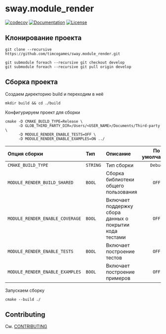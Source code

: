 # sway.module_render

[![codecov][codecov-svg]][codecov-url] [![Documentation][codedocs-svg]][codedocs-url] [![License][license-svg]][license-url]

## Клонирование проекта

```console
git clone --recursive https://github.com/timcogames/sway.module_render.git
```

```console
git submodule foreach --recursive git checkout develop
git submodule foreach --recursive git pull origin develop
```

## Сборка проекта

Создаем директорию build и переходим в неё

```console
mkdir build && cd ./build
```

Конфигурируем проект для сборки

```console
cmake -D CMAKE_BUILD_TYPE=Release \
      -D GLOB_THIRD_PARTY_DIR=/Users/<USER_NAME>/Documents/Third-party \
      -D MODULE_RENDER_ENABLE_TESTS=OFF \
      -D MODULE_RENDER_ENABLE_EXAMPLES=ON ../
```

Опция сборки | Тип | Описание | По умолчанию
:---|:---|:---|:---:
`CMAKE_BUILD_TYPE` | `STRING` | Тип сборки | `Debug`
`MODULE_RENDER_BUILD_SHARED` | `BOOL` | Сборка библиотеки общего пользования | `OFF`
`MODULE_RENDER_ENABLE_COVERAGE` | `BOOL` | Включает поддержку сбора данных о покрытии кода тестами | `OFF`
`MODULE_RENDER_ENABLE_TESTS` | `BOOL` | Включает построение тестов | `OFF`
`MODULE_RENDER_ENABLE_EXAMPLES` | `BOOL` | Включает построение примеров | `OFF`

Запускаем сборку

```console
cmake --build ./
```

## Contributing

См. [CONTRIBUTING](./github/CONTRIBUTING.md)

[codecov-svg]: https://codecov.io/gh/timcogames/sway.module_render/branch/master/graph/badge.svg
[codecov-url]: https://codecov.io/gh/timcogames/sway.module_render
[codedocs-svg]: https://codedocs.xyz/timcogames/sway.module_render.svg
[codedocs-url]: https://codedocs.xyz/timcogames/sway.module_render/
[license-svg]: https://img.shields.io/github/license/mashape/apistatus.svg
[license-url]: LICENSE
